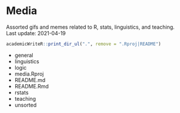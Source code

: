 
# Media

Assorted gifs and memes related to R, stats, linguistics, and
teaching.  
Last update: 2021-04-19

``` r
academicWriteR::print_dir_ul(".", remove = ".Rproj|README")
```

-   general
-   linguistics
-   logic
-   media.Rproj
-   README.md
-   README.Rmd
-   rstats
-   teaching
-   unsorted
